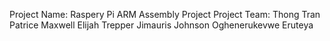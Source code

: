 Project Name: Raspery Pi ARM Assembly Project
Project Team:
Thong Tran
Patrice Maxwell
Elijah Trepper
Jimauris Johnson
Oghenerukevwe Eruteya

